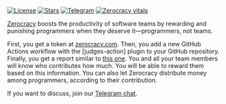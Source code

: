 [![License](https://img.shields.io/badge/license-MIT-green.svg)](https://github.com/zerocracy/judges-action/blob/master/LICENSE.txt)
[![Stars](https://img.shields.io/github/stars/zerocracy)](https://github.com/zerocracy)
[![Telegram](https://img.shields.io/badge/Telegram-join-active?logo=telegram)](https://t.me/zerocracy)
[![Zerocracy vitals](https://zerocracy.github.io/judges-action/zerocracy-badge.svg)](https://zerocracy.github.io/judges-action/zerocracy-vitals.html)

[Zerocracy] boosts the productivity of software teams by rewarding and punishing programmers when they deserve it—programmers, not teams.

First, you get a token at [zerocracy.com][Zerocracy].
Then, you add a new GitHub Actions workflow with the [judges-action] plugin to your GitHub repository.
Finally, you get a report similar to [this one][vitals].
You and all your team members will know who contributes how much.
You will be able to reward them based on this information.
You can also let Zerocracy distribute money among programmers, according to their contribution.

If you want to discuss, join our [Telegram chat](https://t.me/zerocracy).

[Zerocracy]: https://www.zerocracy.com
[vitals]: https://zerocracy.github.io/judges-action/zerocracy-vitals.html
[how-it-works]: https://www.zerocracy.com/how-it-works
